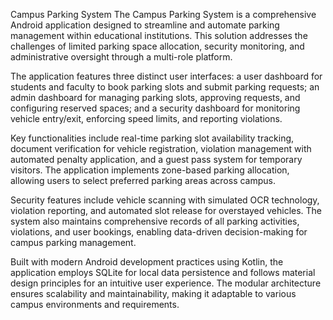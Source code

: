 Campus Parking System 
The Campus Parking System is a comprehensive Android application designed to streamline and automate parking management within educational institutions. This solution addresses the challenges of limited parking space allocation, security monitoring, and administrative oversight through a multi-role platform.

The application features three distinct user interfaces: a user dashboard for students and faculty to book parking slots and submit parking requests; an admin dashboard for managing parking slots, approving requests, and configuring reserved spaces; and a security dashboard for monitoring vehicle entry/exit, enforcing speed limits, and reporting violations.

Key functionalities include real-time parking slot availability tracking, document verification for vehicle registration, violation management with automated penalty application, and a guest pass system for temporary visitors. The application implements zone-based parking allocation, allowing users to select preferred parking areas across campus.

Security features include vehicle scanning with simulated OCR technology, violation reporting, and automated slot release for overstayed vehicles. The system also maintains comprehensive records of all parking activities, violations, and user bookings, enabling data-driven decision-making for campus parking management.

Built with modern Android development practices using Kotlin, the application employs SQLite for local data persistence and follows material design principles for an intuitive user experience. The modular architecture ensures scalability and maintainability, making it adaptable to various campus environments and requirements.

